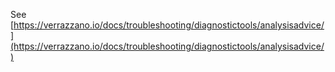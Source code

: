 See [https://verrazzano.io/docs/troubleshooting/diagnostictools/analysisadvice/](https://verrazzano.io/docs/troubleshooting/diagnostictools/analysisadvice/)
